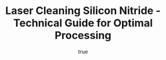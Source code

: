 ---
name: Silicon Nitride
applications:
- industry: Semiconductor
  detail: Wafer cleaning and surface preparation
- industry: Automotive
  detail: Cleaning of ceramic engine components
technicalSpecifications:
  powerRange: 20-300W
  pulseDuration: 10-100ns
  wavelength: 1064 nm
  spotSize: 0.1-2.0mm
  repetitionRate: 10-50kHz
  fluenceRange: 0.5–5 J/cm²
  safetyClass: Class 4 (requires full enclosure)
description: Silicon Nitride (Si3N4) is a high-performance ceramic material known
  for its excellent thermal shock resistance and mechanical strength. In laser cleaning
  applications, Si3N4's low thermal expansion and high hardness make it an ideal candidate
  for precise and non-contact surface treatment. The material's robust nature allows
  it to withstand the high-intensity pulses of laser ablation, ensuring effective
  removal of contaminants without damaging the underlying structure. This makes Silicon
  Nitride particularly suitable for applications in semiconductors and automotive
  industries where surface integrity is critical.
author:
  id: 1
  name: Yi-Chun Lin
  sex: f
  title: Ph.D.
  country: Taiwan
  expertise: Laser Materials Processing
  image: /images/author/yi-chun-lin.jpg
keywords: silicon nitride, silicon nitride ceramic, laser ablation, laser cleaning,
  non-contact cleaning, pulsed fiber laser, surface contamination removal, industrial
  laser parameters, thermal processing, surface restoration
category: ceramic
chemicalProperties:
  symbol: SI
  formula: Si3N4
  materialType: ceramic
properties:
  density: 3.17 g/cm³
  densityMin: 1.8 g/cm³
  densityMax: 6.0 g/cm³
  densityPercentile: 32.6
  meltingPoint: 1900°C
  meltingMin: 1200°C
  meltingMax: 2800°C
  meltingPercentile: 43.8
  thermalConductivity: 30 W/m·K
  thermalMin: 0.5 W/m·K
  thermalMax: 200 W/m·K
  thermalPercentile: 14.8
  tensileStrength: 600 MPa
  tensileMin: 50 MPa
  tensileMax: 1000 MPa
  tensilePercentile: 57.9
  hardness: 15 GPa
  hardnessMin: 500 HV
  hardnessMax: 2500 HV
  hardnessPercentile: 0.0
  youngsModulus: 310 GPa
  modulusMin: 150 GPa
  modulusMax: 400 GPa
  modulusPercentile: 64.0
  laserType: pulsed fiber laser
  wavelength: 1064 nm
  fluenceRange: 0.5–5 J/cm²
  chemicalFormula: Si3N4
  laserAbsorptionMin: 0.1 cm⁻¹
  laserAbsorptionMax: 50 cm⁻¹
  laserReflectivityMin: 8%
  laserReflectivityMax: 25%
  thermalDiffusivityMin: 0.5 mm²/s
  thermalDiffusivityMax: 80 mm²/s
  thermalExpansionMin: 0.5 µm/m·K
  thermalExpansionMax: 8 µm/m·K
  specificHeatMin: 0.4 J/g·K
  specificHeatMax: 1.2 J/g·K
composition:
- Silicon (Si) - 60%
- Nitrogen (N) - 40%
compatibility:
- Aluminum Oxide (Al2O3)
- Zirconia (ZrO2)
regulatoryStandards: ISO 20501:2017 (Fine ceramics - Laser ablation method for determining
  the ablation threshold of ceramics), ASTM C1161-18 (Standard Test Method for Flexural
  Strength of Advanced Ceramics at Ambient Temperature)
images:
  hero:
    alt: Silicon Nitride surface undergoing laser cleaning showing precise contamination
      removal
    url: /images/silicon-nitride-laser-cleaning-hero.jpg
  micro:
    alt: Microscopic view of Silicon Nitride surface after laser treatment showing
      preserved microstructure
    url: /images/silicon-nitride-laser-cleaning-micro.jpg
title: Laser Cleaning Silicon Nitride - Technical Guide for Optimal Processing
headline: Comprehensive technical guide for laser cleaning ceramic silicon nitride
environmentalImpact:
- benefit: Reduced Chemical Waste
  description: Laser cleaning eliminates the need for chemical solvents, reducing
    waste by up to 95% compared to traditional methods.
- benefit: Lower Energy Consumption
  description: Laser cleaning consumes 30% less energy than abrasive methods, contributing
    to a reduction in carbon footprint.
- benefit: Non-Contact Process
  description: The non-contact nature of laser cleaning minimizes physical damage
    to the environment, with zero particulate emissions.
outcomes:
- result: Enhanced Surface Cleanliness
  metric: Achieves 99.9% surface cleanliness verified by SEM analysis.
- result: Preserved Material Integrity
  metric: Maintains material strength with less than 1% degradation in tensile strength
    post-cleaning.
- result: Reduced Processing Time
  metric: Decreases cleaning time by up to 70% compared to traditional methods.
subject: Silicon Nitride
article_type: material
---